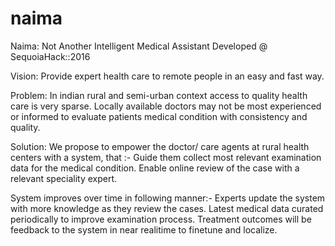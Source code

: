 # naima
Naima: Not Another Intelligent Medical Assistant   Developed @ SequoiaHack::2016

Vision: Provide expert health care to remote people in an easy and fast way.

Problem: In indian rural and semi-urban context access to quality health care is very sparse. 
Locally available doctors may not be most experienced or informed to evaluate patients medical 
condition with consistency and quality.

Solution: We propose to empower the doctor/ care agents at rural health centers with a system, that :-
Guide them collect most relevant examination data for the medical condition.
Enable online review of the case with a relevant speciality expert.

System improves over time in following manner:-
Experts update the system with more knowledge as they review the cases.
Latest medical data curated periodically to improve examination process.
Treatment outcomes will be feedback to the system in near realitime to finetune and localize.


